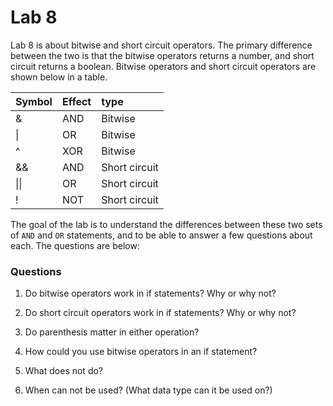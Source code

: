 # Lab 8

Lab 8 is about bitwise and short circuit operators. The primary difference between the two is that the bitwise operators returns a number, and short circuit returns a boolean. Bitwise operators and short circuit operators are shown below in a table.

| Symbol         | Effect         | type           |
| :------------- | :------------- | :------------- |
| &              | AND            | Bitwise        |
| &#124;         | OR             | Bitwise        |
| ^              | XOR            | Bitwise        |
| &&             | AND            | Short circuit  |
| &#124;&#124;   | OR             | Short circuit  |
| !              | NOT            | Short circuit  |

The goal of the lab is to understand the differences between these two sets of `AND` and `OR` statements, and to be able to answer a few questions about each. The questions are below:

### Questions

1. Do bitwise operators work in if statements? Why or why not?

2. Do short circuit operators work in if statements? Why or why not?

3. Do parenthesis matter in either operation?

4. How could you use bitwise operators in an if statement?

5. What does not do?

6. When can not be used? (What data type can it be used on?)
